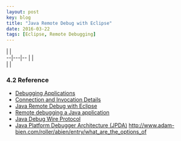 ```yaml
---
layout: post
key: blog
title: "Java Remote Debug with Eclipse"
date: 2016-03-22
tags: [Eclipse, Remote Debugging]
---
```


  |   |  
--|---|--
  |   |  
  |   |  

### 4.2 Reference
* [Debugging Applications](https://docs.oracle.com/cd/E26576_01/doc.312/e24930/debugging-apps.htm#GSDVG00004)
* [Connection and Invocation Details](http://docs.oracle.com/javase/1.5.0/docs/guide/jpda/conninv.html)
* [Java Remote Debug with Eclipse](http://javapapers.com/core-java/java-remote-debug-with-eclipse/)
* [Remote debugging a Java application](https://stackoverflow.com/questions/975271/remote-debugging-a-java-application)
* [Java Debug Wire Protocol](https://docs.oracle.com/javase/8/docs/technotes/guides/jpda/jdwp-spec.html)
* [Java Platform Debugger Architecture (JPDA)](https://docs.oracle.com/javase/8/docs/technotes/guides/jpda/index.html)
http://www.adam-bien.com/roller/abien/entry/what_are_the_options_of
